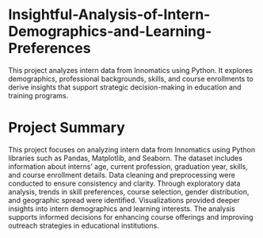 # Insightful-Analysis-of-Intern-Demographics-and-Learning-Preferences
This project analyzes intern data from Innomatics using Python. It explores demographics, professional backgrounds, skills, and course enrollments to derive insights that support strategic decision-making in education and training programs.

# **Project Summary**
This project focuses on analyzing intern data from Innomatics using Python libraries such as Pandas, Matplotlib, and Seaborn. The dataset includes information about interns’ age, current profession, graduation year, skills, and course enrollment details. Data cleaning and preprocessing were conducted to ensure consistency and clarity. Through exploratory data analysis, trends in skill preferences, course selection, gender distribution, and geographic spread were identified. Visualizations provided deeper insights into intern demographics and learning interests. The analysis supports informed decisions for enhancing course offerings and improving outreach strategies in educational institutions.
